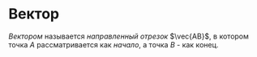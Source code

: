 # Вектор

*Вектором* называется *направленный отрезок*
$\vec{AB}$, в котором точка $A$
рассматривается как *начало*, а точка
$B$ - как конец.

